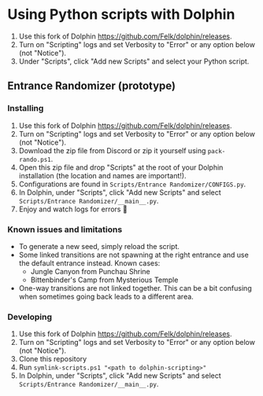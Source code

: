 # Using Python scripts with Dolphin

1. Use this fork of Dolphin <https://github.com/Felk/dolphin/releases>.
2. Turn on "Scripting" logs and set Verbosity to "Error" or any option below (not "Notice").
3. Under "Scripts", click "Add new Scripts" and select your Python script.

## Entrance Randomizer (prototype)

### Installing

1. Use this fork of Dolphin <https://github.com/Felk/dolphin/releases>.
2. Turn on "Scripting" logs and set Verbosity to "Error" or any option below (not "Notice").
3. Download the zip file from Discord or zip it yourself using `pack-rando.ps1`.
4. Open this zip file and drop "Scripts" at the root of your Dolphin installation (the location and names are important!).
5. Configurations are found in `Scripts/Entrance Randomizer/CONFIGS.py`.
6. In Dolphin, under "Scripts", click "Add new Scripts" and select `Scripts/Entrance Randomizer/__main__.py`.
7. Enjoy and watch logs for errors 🙂

### Known issues and limitations

- To generate a new seed, simply reload the script.
- Some linked transitions are not spawning at the right entrance and use the default entrance instead. Known cases:
  - Jungle Canyon from Punchau Shrine
  - Bittenbinder's Camp from Mysterious Temple
- One-way transitions are not linked together. This can be a bit confusing when sometimes going back leads to a different area.

### Developing

1. Use this fork of Dolphin <https://github.com/Felk/dolphin/releases>.
2. Turn on "Scripting" logs and set Verbosity to "Error" or any option below (not "Notice").
3. Clone this repository
4. Run `symlink-scripts.ps1 "<path to dolphin-scripting>"`
5. In Dolphin, under "Scripts", click "Add new Scripts" and select `Scripts/Entrance Randomizer/__main__.py`.
